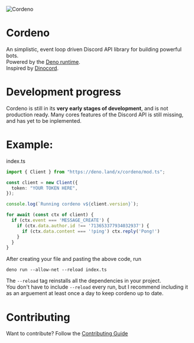 ![Cordeno](https://raw.githubusercontent.com/cordeno/cordeno/master/assets/cordeno-200.gif)
# Cordeno
An simplistic, event loop driven Discord API library for building powerful bots.
<br/>
Powered by the [Deno runtime](https://deno.land/).
<br/>
Inspired by [Dinocord](https://github.com/sunsetkookaburra/dinocord).

# Development progress
Cordeno is still in its **very early stages of development**, and is not production ready. Many cores features of the Discord API is still missing, and has yet to be inplemented.

# Example:
index.ts
```ts
import { Client } from "https://deno.land/x/cordeno/mod.ts";

const client = new Client({
  token: "YOUR TOKEN HERE",
});

console.log(`Running cordeno v${client.version}`);

for await (const ctx of client) {
  if (ctx.event === 'MESSAGE_CREATE') {
    if (ctx.data.author.id !== '713653377934032937') {
      if (ctx.data.content === '!ping') ctx.reply('Pong!')
    }
  }
}
```
After creating your file and pasting the above code, run
```shell
deno run --allow-net --reload index.ts
```
The `--reload` tag reinstalls all the dependencies in your project.
<br/>
You don't have to include `--reload` every run, but I recommend including it as an arguement at least once a day to keep cordeno up to date.

# Contributing
Want to contribute? Follow the [Contributing Guide](https://github.com/cordeno/cordeno/blob/master/CONTRIBUTING.md)
